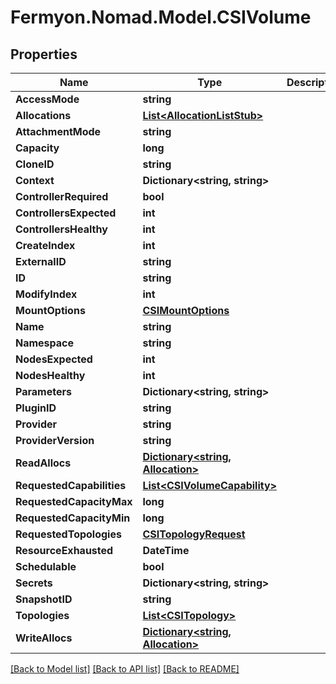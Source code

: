 # Fermyon.Nomad.Model.CSIVolume

## Properties

Name | Type | Description | Notes
------------ | ------------- | ------------- | -------------
**AccessMode** | **string** |  | [optional] 
**Allocations** | [**List&lt;AllocationListStub&gt;**](AllocationListStub.md) |  | [optional] 
**AttachmentMode** | **string** |  | [optional] 
**Capacity** | **long** |  | [optional] 
**CloneID** | **string** |  | [optional] 
**Context** | **Dictionary&lt;string, string&gt;** |  | [optional] 
**ControllerRequired** | **bool** |  | [optional] 
**ControllersExpected** | **int** |  | [optional] 
**ControllersHealthy** | **int** |  | [optional] 
**CreateIndex** | **int** |  | [optional] 
**ExternalID** | **string** |  | [optional] 
**ID** | **string** |  | [optional] 
**ModifyIndex** | **int** |  | [optional] 
**MountOptions** | [**CSIMountOptions**](CSIMountOptions.md) |  | [optional] 
**Name** | **string** |  | [optional] 
**Namespace** | **string** |  | [optional] 
**NodesExpected** | **int** |  | [optional] 
**NodesHealthy** | **int** |  | [optional] 
**Parameters** | **Dictionary&lt;string, string&gt;** |  | [optional] 
**PluginID** | **string** |  | [optional] 
**Provider** | **string** |  | [optional] 
**ProviderVersion** | **string** |  | [optional] 
**ReadAllocs** | [**Dictionary&lt;string, Allocation&gt;**](Allocation.md) |  | [optional] 
**RequestedCapabilities** | [**List&lt;CSIVolumeCapability&gt;**](CSIVolumeCapability.md) |  | [optional] 
**RequestedCapacityMax** | **long** |  | [optional] 
**RequestedCapacityMin** | **long** |  | [optional] 
**RequestedTopologies** | [**CSITopologyRequest**](CSITopologyRequest.md) |  | [optional] 
**ResourceExhausted** | **DateTime** |  | [optional] 
**Schedulable** | **bool** |  | [optional] 
**Secrets** | **Dictionary&lt;string, string&gt;** |  | [optional] 
**SnapshotID** | **string** |  | [optional] 
**Topologies** | [**List&lt;CSITopology&gt;**](CSITopology.md) |  | [optional] 
**WriteAllocs** | [**Dictionary&lt;string, Allocation&gt;**](Allocation.md) |  | [optional] 

[[Back to Model list]](../README.md#documentation-for-models) [[Back to API list]](../README.md#documentation-for-api-endpoints) [[Back to README]](../README.md)

